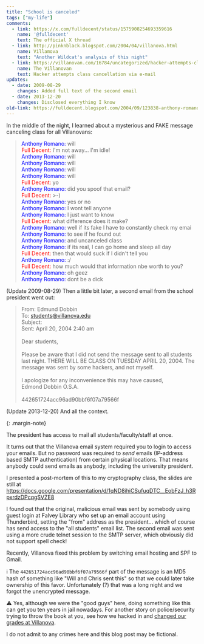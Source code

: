 ```yaml
---
title: "School is canceled"
tags: ["my-life"]
comments:
  - link: https://x.com/fulldecent/status/1575908254693359616
    name: '@fulldecent'
    text: The official X thread
  - link: http://pinknblack.blogspot.com/2004/04/villanova.html
    name: Villamova
    text: "Another Wildcat's analysis of this night"
  - link: https://villanovan.com/16784/uncategorized/hacker-attempts-class-cancellation-via-e-mail/
    name: The Villanovan
    text: Hacker attempts class cancellation via e-mail
updates:
  - date: 2009-08-29
    changes: Added full text of the second email
  - date: 2013-12-20
    changes: Disclosed everything I know
old-link: https://fulldecent.blogspot.com/2004/09/123838-anthony-romano-will-123838-full.html
---
```


In the middle of the night, I learned about a mysterious and FAKE message canceling class for all Villanovans:

> <span style="color:blue">Anthony Romano:</span> will<br>
> <span style="color:red">Full Decent:</span> I'm not away... I'm idle!<br>
> <span style="color:blue">Anthony Romano:</span> will<br>
> <span style="color:blue">Anthony Romano:</span> will<br>
> <span style="color:blue">Anthony Romano:</span> will<br>
> <span style="color:blue">Anthony Romano:</span> will<br>
> <span style="color:red">Full Decent:</span> yo<br>
> <span style="color:blue">Anthony Romano:</span> did you spoof that email?<br>
> <span style="color:red">Full Decent:</span> &gt;-)<br>
> <span style="color:blue">Anthony Romano:</span> yes or no<br>
> <span style="color:blue">Anthony Romano:</span> I wont tell anyone<br>
> <span style="color:blue">Anthony Romano:</span> I just want to know<br>
> <span style="color:red">Full Decent:</span> what difference does it make?<br>
> <span style="color:blue">Anthony Romano:</span> well if its fake I have to constantly check my emai<br>
> <span style="color:blue">Anthony Romano:</span> to see if he found out<br>
> <span style="color:blue">Anthony Romano:</span> and uncanceled class<br>
> <span style="color:blue">Anthony Romano:</span> if its real, I can go home and sleep all day<br>
> <span style="color:red">Full Decent:</span> then that would suck if I didn't tell you<br>
> <span style="color:blue">Anthony Romano:</span> :/<br>
> <span style="color:red">Full Decent:</span> how much would that information nbe worth to you?<br>
> <span style="color:blue">Anthony Romano:</span> oh geez<br>
> <span style="color:blue">Anthony Romano:</span> dont be a dick

(Update 2009-08-29) Then a little bit later, a second email from the school president went out:

> From: Edmund Dobbin<br />
> To: <students@villanova.edu><br />
> Subject:<br />
> Sent: April 20, 2004 2:40 am<br />
> <br />
> Dear students,<br />
> <br />
> Please be aware that I did not send the message sent to all students last night. THERE WILL BE CLASS ON TUESDAY APRIL 20, 2004. The message was sent by some hackers, and not myself.<br />
> <br />
> I apologize for any inconvenience this may have caused,<br />
> Edmond Dobbin O.S.A.<br />
> <br />
> 442651724acc96ad90bbf6f07a79566f

(Update 2013-12-20) And all the context.

{: .margin-note}

The president has access to mail all students/faculty/staff at once.

It turns out that the Villanova email system required you to login to access your emails. But no password was required to *send* emails (IP-address based SMTP authentication) from certain physical locations. That means anybody could send emails as anybody, including the university president.

I presented a post-mortem of this to my cryptography class, the slides are still at <https://docs.google.com/presentation/d/1qND8ihiCSufuqDTC__EobFzJ_h3RpxrdzDPcqgSVZE8>

I found out that the original, malicious email was sent by somebody using guest login at Falvey Library who set up an email account using Thunderbird, setting the "from" address as the president... which of course has send access to the "all students" email list. The second email was sent using a more crude telnet session to the SMTP server, which obviously did not support spell check!

Recently, Villanova fixed this problem by switching email hosting and SPF to Gmail.

ℹ️ The `442651724acc96ad90bbf6f07a79566f` part of the message is an MD5 hash of something like "Will and Chris sent this" so that we could later take ownership of this favor. Unfortunately (?) that was a long night and we forgot the unencrypted message.

⚠️ Yes, although we were the "good guys" here, doing something like this can get you ten years in jail nowadays. For another story on police/security trying to throw the book at you, see how we hacked in and [changed our grades at Villanova](./best-language-for-illicit-code).

I do not admit to any crimes here and this blog post may be fictional.

